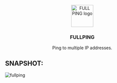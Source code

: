 <p align="center">
   <img src="https://user-images.githubusercontent.com/48721794/71587253-416e1200-2b1d-11ea-9a54-0569231463c4.png" alt="FULL PING logo" width="72" height="72">
</p>

<h3 align="center">FULLPING</h3>
<p align="center">Ping to multiple IP addresses.</p>

## SNAPSHOT:

![fullping](https://user-images.githubusercontent.com/48721794/71784127-235a5300-2ff0-11ea-90b7-dae190dfffdf.gif)
